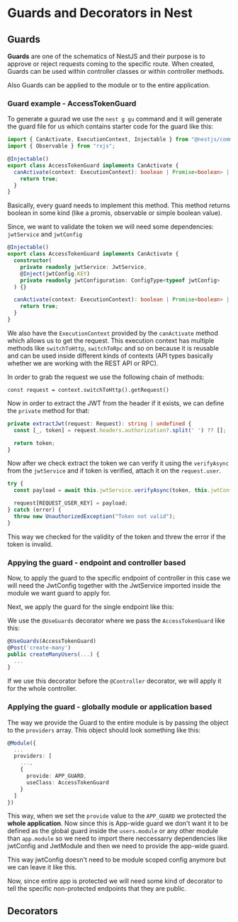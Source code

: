 # Guards and Decorators in Nest

## Guards

**Guards** are one of the schematics of NestJS and their purpose is to approve or reject requests coming to the specific route.
When created, Guards can be used within controller classes or within controller methods.

Also Guards can be applied to the module or to the entire application.

### Guard example - AccessTokenGuard

To generate a guurad we use the `nest g gu` command and it will generate the guard file for us which contains starter code for the guard like this:

```typescript
import { CanActivate, ExecutionContext, Injectable } from "@nestjs/common";
import { Observable } from "rxjs";

@Injectable()
export class AccessTokenGuard implements CanActivate {
  canActivate(context: ExecutionContext): boolean | Promise<boolean> | Observable<boolean> {
    return true;
  }
}
```

Basically, every guard needs to implement this method. This method returns boolean in some kind (like a promis, observable or simple boolean value).

Since, we want to validate the token we will need some dependencies: `jwtService` and `jwtConfig`

```typescript
@Injectable()
export class AccessTokenGuard implements CanActivate {
  constructor(
    private readonly jwtService: JwtService,
    @Inject(jwtConfig.KEY)
    private readonly jwtConfiguration: ConfigType<typeof jwtConfig>
  ) {}

  canActivate(context: ExecutionContext): boolean | Promise<boolean> | Observable<boolean> {
    return true;
  }
}
```

We also have the `ExecutionContext` provided by the `canActivate` method which allows us to get the request. This execution context has multiple methods like `switchToHttp`, `switchToRpc` and so on because it is reusable and can be used inside different kinds of contexts (API types basically whether we are working with the REST API or RPC).

In order to grab the request we use the following chain of methods:

`const request = context.switchToHttp().getRequest()`

Now in order to extract the JWT from the header if it exists, we can define the `private` method for that:

```typescript
private extractJwt(request: Request): string | undefined {
  const [_, token] = request.headers.authorization?.split(' ') ?? [];

  return token;
}
```

Now after we check extract the token we can verify it using the `verifyAsync` from the `jwtService` and if token is verified, attach it on the `request.user`.

```typescript
try {
  const payload = await this.jwtService.verifyAsync(token, this.jwtConfiguration);

  request[REQUEST_USER_KEY] = payload;
} catch (error) {
  throw new UnauthorizedException("Token not valid");
}
```

This way we checked for the validity of the token and threw the error if the token is invalid.

### Appying the guard - endpoint and controller based

Now, to apply the guard to the specific endpoint of controller in this case we will need the JwtConfig together with the JwtService imported inside the module we want guard to apply for.

Next, we apply the guard for the single endpoint like this:

We use the `@UseGuards` decorator where we pass the `AccessTokenGuard` like this:

```typescript
@UseGuards(AccessTokenGuard)
@Post('create-many')
public createManyUsers(...) {
  ...
}
```

If we use this decorator before the `@Controller` decorator, we will apply it for the whole controller.

### Applying the guard - globally module or application based

The way we provide the Guard to the entire module is by passing the object to the `providers` array. This object should look something like this:

```typescript
@Module({
  ...
  providers: [
    ...,
    {
      provide: APP_GUARD,
      useClass: AccessTokenGuard
    }
  ]
})
```

This way, when we set the `provide` value to the `APP_GUARD` we protected the **whole application**. Now since this is App-wide guard we don't want it to be defined as the global guard inside the `users.module` or any other module than `app.module` so we need to import there neccessarry dependencies like jwtConfig and JwtModule and then we need to provide the app-wide guard.

This way jwtConfig doesn't need to be module scoped config anymore but we can leave it like this.

Now, since entire app is protected we will need some kind of decorator to tell the specific non-protected endpoints that they are public.

## Decorators
